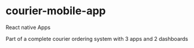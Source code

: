 # courier-mobile-app
React native Apps

Part of a complete courier ordering system with 3 apps and 2 dashboards
